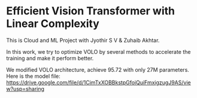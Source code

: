 # Efficient Vision Transformer with Linear Complexity

This is Cloud and ML Project with Jyothir S V & Zuhaib Akhtar.

In this work, we try to optimize VOLO by several methods to accelerate the training and make it perform better.

We modified VOLO architecture, achieve 95.72 with only 27M parameters. Here is the model file: https://drive.google.com/file/d/1CimTxXOBBkstpGfoiQuiFmxigzugJ9AS/view?usp=sharing
